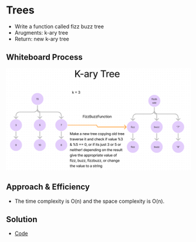 # Trees

- Write a function called fizz buzz tree
- Arugments: k-ary tree
- Return: new k-ary tree

## Whiteboard Process

![image](./assets/whiteboard.png)

## Approach & Efficiency

- The time complexity is O(n) and the space complexity is O(n).

## Solution

- [Code](./index.js)
